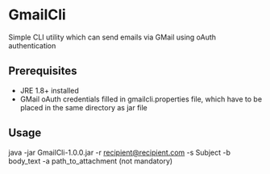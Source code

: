 # GmailCli
Simple CLI utility which can send emails via GMail using oAuth authentication

## Prerequisites
- JRE 1.8+ installed
- GMail oAuth credentials filled in gmailcli.properties file, which have to be placed in the same directory as jar file

## Usage
java -jar GmailCli-1.0.0.jar -r recipient@recipient.com -s Subject -b body_text -a path_to_attachment (not mandatory)
